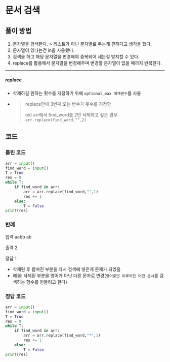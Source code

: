 # 문서 검색
## 풀이 방법
1. 문자열을 검색한다. > 리스트가 아닌 문자열로 두는게 편하다고 생각을 했다.
2. 문자열이 있다는건 in을 사용했다.
3. 검색을 하고 해당 문자열을 변경해야 중복되어 세는걸 방지할 수 있다.
4. replace를 활용해서 문자열을 변경해주며 변경할 문자열이 없을 때까지 반복한다.
---

##### replace
- 삭제하길 원하는 횟수를 지정하기 위해 `optional_max 매개변수`를 사용
- > replace안에 3번째 오는 변수가 횟수를 지정함
  > 
  > ex) arr에서 find_word를 2번 삭제하고 싶은 경우: `arr.replace(find_word,"",2)`


## 코드
### 틀린 코드
```python
arr = input()
find_word = input()
T = True
res = 0
while T:
    if find_word in arr:
        arr = arr.replace(find_word,"",1)
        res += 1
    else:
        T = False
print(res)
```

### 반례
입력
aabb
ab

출력
2

정답
1

- 삭제된 후 합쳐진 부분을 다시 검색에 넣은게 문제가 되었음
- 해결: 삭제된 부분을 영어가 아닌 다른 문자로 변경(`영어로만 이루어진 어떤 문서`를 검색하는 함수를 만들려고 한다)

### 정답 코드
```python
arr = input()
find_word = input()
T = True
res = 0
while T:
    if find_word in arr:
        arr = arr.replace(find_word,"*",1)
        res += 1
    else:
        T = False
print(res)
```